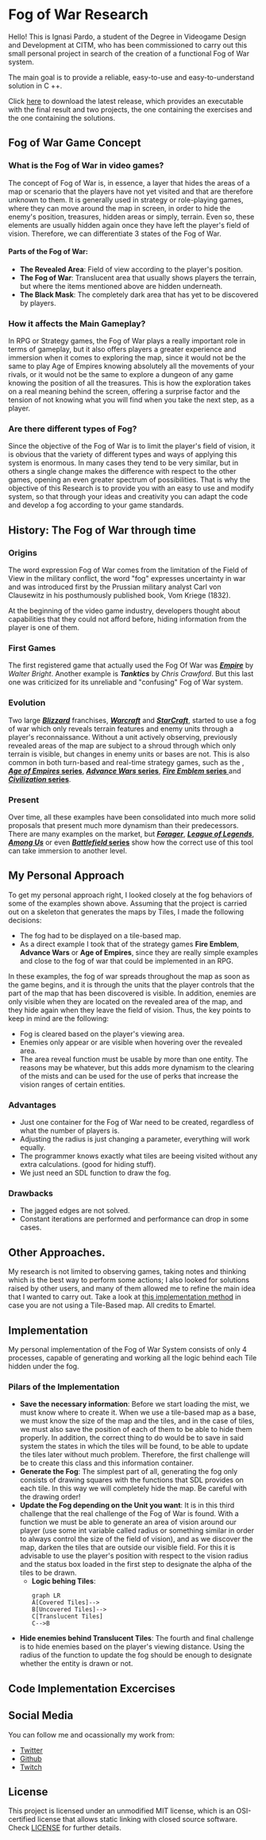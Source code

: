 # Fog of War Research

Hello! This is Ignasi Pardo, a student of the Degree in Videogame Design and Development at CITM, who has been commissioned to carry out this small personal project in search of the creation of a functional Fog of War system.  

The main goal is to provide a reliable, easy-to-use and easy-to-understand solution in C ++.

Click [here]() to download the latest release, which provides an executable with the final result and two projects, the one containing the exercises and the one containing the solutions.

## Fog of War Game Concept
### What is the Fog of War in video games?
The concept of Fog of War is, in essence, a layer that hides the areas of a map or scenario that the players have not yet visited and that are therefore unknown to them. It is generally used in strategy or role-playing games, where they can move around the map in screen, in order to hide the enemy's position, treasures, hidden areas or simply, terrain. Even so, these elements are usually hidden again once they have left the player's field of vision. Therefore, we can differentiate 3 states of the Fog of War.
#### Parts of the Fog of War: 
- **The Revealed Area**: Field of view according to the player's position.
- **The Fog of War**: Translucent area that usually shows players the terrain, but where the items mentioned above are hidden underneath.
- **The Black Mask**: The completely dark area that has yet to be discovered by players.
### How it affects the Main Gameplay?
In RPG or Strategy games, the Fog of War plays a really important role in terms of gameplay, but it also offers players a greater experience and immersion when it comes to exploring the map, since it would not be the same to play Age of Empires knowing absolutely all the movements of your rivals, or it would not be the same to explore a dungeon of any game knowing the position of all the treasures.  This is how the exploration takes on a real meaning behind the screen, offering a surprise factor and the tension of not knowing what you will find when you take the next step, as a player.
### Are there different types of Fog?
Since the objective of the Fog of War is to limit the player's field of vision, it is obvious that the variety of different types and ways of applying this system is enormous. In many cases they tend to be very similar, but in others a single change makes the difference with respect to the other games, opening an even greater spectrum of possibilities. That is why the objective of this Research is to provide you with an easy to use and modify system, so that through your ideas and creativity you can adapt the code and develop a fog according to your game standards.

## History: The Fog of War through time
### Origins
The word expression Fog of War comes from the limitation of the Field of View in the military conflict, the word "fog" expresses uncertainty in war and was introduced first by the Prussian military analyst Carl von Clausewitz in his posthumously published book, Vom Kriege (1832).

At the beginning of the video game industry, developers thought about capabilities that they could not afford before, hiding information from the player is one of them.
### First Games
The first registered game that actually used the Fog Of War was [**_Empire_**](https://www.youtube.com/watch?v=sH8eqPnSSEo) by _Walter Bright_. Another example is **_Tanktics_** by _Chris Crawford_. But this last one was criticized for its unreliable and "confusing" Fog of War system.
### Evolution
Two large [**_Blizzard_**](https://en.wikipedia.org/wiki/Blizzard_Entertainment) franchises, _[**_Warcraft_**](https://en.wikipedia.org/wiki/Warcraft)_ and _[**_StarCraft_**](https://en.wikipedia.org/wiki/StarCraft)_, started to use a fog of war which only reveals terrain features and enemy units through a player's reconnaissance. Without a unit actively observing, previously revealed areas of the map are subject to a shroud through which only terrain is visible, but changes in enemy units or bases are not. This is also common in both turn-based and real-time strategy games, such as the , [**_Age of Empires_ series**](https://en.wikipedia.org/wiki/Age_of_Empires_(series)),  [**_Advance Wars_ series**](https://en.wikipedia.org/wiki/Wars_(series)), [**_Fire Emblem_ series** ](https://en.wikipedia.org/wiki/Fire_Emblem_(series)) and [**_Civilization_ series**](https://en.wikipedia.org/wiki/Civilization_(series)).
### Present
Over time, all these examples have been consolidated into much more solid proposals that present much more dynamism than their predecessors. There are many examples on the market, but [**_Forager_**](https://store.steampowered.com/app/751780/Forager/), [**_League of Legends_**](https://en.wikipedia.org/wiki/League_of_Legends),  [**_Among Us_**]() or even [**_Battlefield_ series**](https://en.wikipedia.org/wiki/Battlefield_(video_game_series)) show how the correct use of this tool can take immersion to another level.

## My Personal Approach
To get my personal approach right, I looked closely at the fog behaviors of some of the examples shown above. Assuming that the project is carried out on a skeleton that generates the maps by Tiles, I made the following decisions: 
- The fog had to be displayed on a tile-based map. 
- As a direct example I took that of the strategy games **Fire Emblem**, **Advance Wars** or **Age of Empires**, since they are really simple examples and close to the fog of war that could be implemented in an RPG. 

In these examples, the fog of war spreads throughout the map as soon as the game begins, and it is through the units that the player controls that the part of the map that has been discovered is visible. In addition, enemies are only visible when they are located on the revealed area of ​​the map, and they hide again when they leave the field of vision. Thus, the key points to keep in mind are the following:
- Fog is cleared based on the player's viewing area. 
- Enemies only appear or are visible when hovering over the revealed area. 
- The area reveal function must be usable by more than one entity. The reasons may be whatever, but this adds more dynamism to the clearing of the mists and can be used for the use of perks that increase the vision ranges of certain entities.

### Advantages
- Just one container for the Fog of War need to be created, regardless of what the number of players is.
-  Adjusting the radius is just changing a parameter, everything will work equally.
- The programmer knows exactly what tiles are beeing visited without any extra calculations. (good for hiding stuff).
- We just need an SDL function to draw the fog.
### Drawbacks
- The jagged edges are not solved.
- Constant iterations are performed and performance can drop in some cases.

## Other Approaches.
My research is not limited to observing games, taking notes and thinking which is the best way to perform some actions; I also looked for solutions raised by other users, and many of them allowed me to refine the main idea that I wanted to carry out. Take a look at [this implementation method](https://stackoverflow.com/questions/13654753/sdl-drawing-negative-circles-fog-of-war) in case you are not using a Tile-Based map. All credits to Emartel.

## Implementation
My personal implementation of the Fog of War System consists of only 4 processes, capable of generating and working all the logic behind each Tile hidden under the fog.
### Pilars of the Implementation
- **Save the necessary information**: Before we start loading the mist, we must know where to create it. When we use a tile-based map as a base, we must know the size of the map and the tiles, and in the case of tiles, we must also save the position of each of them to be able to hide them properly. In addition, the correct thing to do would be to save in said system the states in which the tiles will be found, to be able to update the tiles later without much problem. Therefore, the first challenge will be to create this class and this information container.
- **Generate the Fog**: The simplest part of all, generating the fog only consists of drawing squares with the functions that SDL provides on each tile. In this way we will completely hide the map.  Be careful with the drawing order!
- **Update the Fog depending on the Unit you want**: It is in this third challenge that the real challenge of the Fog of War is found. With a function we must be able to generate an area of vision around our player (use some int variable called radius or something similar in order to always control the size of the field of vision), and as we discover the map, darken the tiles that are outside our visible field. For this it is advisable to use the player's position with respect to the vision radius and the status box loaded in the first step to designate the alpha of the tiles to be drawn.
	- **Logic behing Tiles**: 
		 ```mermaid
		graph LR
		A[Covered Tiles]--> 
		B[Uncovered Tiles]-->
		C[Translucent Tiles]
		C-->B
		```
- **Hide enemies behind Translucent Tiles**: The fourth and final challenge is to hide enemies based on the player's viewing distance. Using the radius of the function to update the fog should be enough to designate whether the entity is drawn or not.
## Code Implementation Excercises

## Social Media
You can follow me and ocassionally my work from:
- [Twitter](https://twitter.com/KuronoaScarlet)
- [Github](https://github.com/KuronoaScarlet)
- [Twitch](https://twitch.tv/Kuronoa_Scarlet)

## License

This project is licensed under an unmodified MIT license, which is an OSI-certified license that allows static linking with closed source software. Check [LICENSE](LICENSE) for further details.
